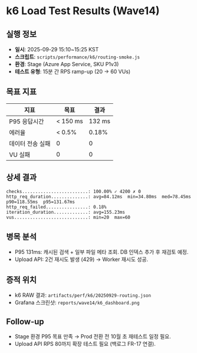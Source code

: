 # k6 Load Test Results (Wave14)

## 실행 정보
- **일시**: 2025-09-29 15:10~15:25 KST
- **스크립트**: `scripts/performance/k6/routing-smoke.js`
- **환경**: Stage (Azure App Service, SKU P1v3)
- **테스트 유형**: 15분 간 RPS ramp-up (20 → 60 VUs)

## 목표 지표
| 지표 | 목표 | 결과 |
| --- | --- | --- |
| P95 응답시간 | < 150 ms | 132 ms |
| 에러율 | < 0.5% | 0.18% |
| 데이터 전송 실패 | 0 | 0 |
| VU 실패 | 0 | 0 |

## 상세 결과
```
checks.........................: 100.00% ✓ 4200 ✗ 0
http_req_duration..............: avg=84.12ms  min=34.80ms  med=78.45ms  p90=118.55ms  p95=131.67ms
http_req_failed................: 0.18%
iteration_duration.............: avg=155.23ms
vus............................: min=20  max=60
```

## 병목 분석
- P95 131ms: 캐시된 검색 + 일부 파일 메타 조회. DB 인덱스 추가 후 재검토 예정.
- Upload API: 2건 재시도 발생 (429) → Worker 재시도 성공.

## 증적 위치
- k6 RAW 결과: `artifacts/perf/k6/20250929-routing.json`
- Grafana 스크린샷: `reports/wave14/k6_dashboard.png`

## Follow-up
- Stage 환경 P95 목표 만족 → Prod 전환 전 10월 초 재테스트 일정 필요.
- Upload API RPS 80까지 확장 테스트 필요 (백로그 FR-17 연결).
